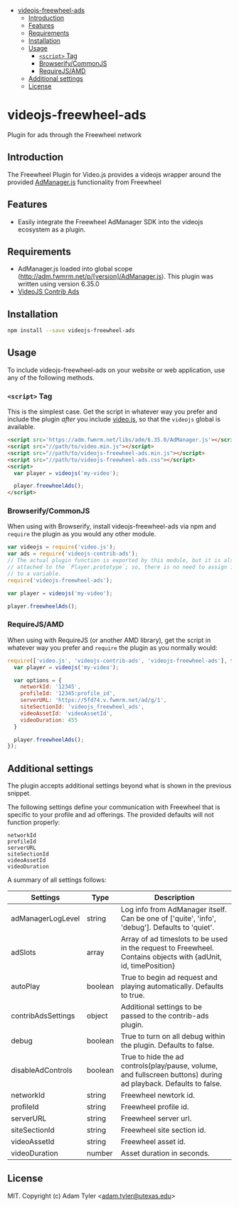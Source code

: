<!-- START doctoc generated TOC please keep comment here to allow auto update -->
<!-- DON'T EDIT THIS SECTION, INSTEAD RE-RUN doctoc TO UPDATE -->


- [videojs-freewheel-ads](#videojs-freewheel-ads)
  - [Introduction](#introduction)
  - [Features](#features)
  - [Requirements](#requirements)
  - [Installation](#installation)
  - [Usage](#usage)
    - [`<script>` Tag](#script-tag)
    - [Browserify/CommonJS](#browserifycommonjs)
    - [RequireJS/AMD](#requirejsamd)
  - [Additional settings](#additional-settings)
  - [License](#license)

<!-- END doctoc generated TOC please keep comment here to allow auto update -->

# videojs-freewheel-ads

Plugin for ads through the Freewheel network

## Introduction
The Freewheel Plugin for Video.js provides a videojs wrapper around the provided [AdManager.js](https://hub.freewheel.tv/pages/viewpage.action?spaceKey=techdocs&title=AdManager+SDK+API+Documentation#tab-JavaScript%2FHTML5) 
functionality from Freewheel

## Features
- Easily integrate the Freewheel AdManager SDK into the videojs ecosystem as a plugin.

## Requirements
  - AdManager.js loaded into global scope (http://adm.fwmrm.net/p/[version]/AdManager.js). This plugin was written using version 6.35.0
  - [VideoJS Contrib Ads](https://github.com/videojs/videojs-contrib-ads)

## Installation

```sh
npm install --save videojs-freewheel-ads
```

## Usage

To include videojs-freewheel-ads on your website or web application, use any of the following methods.

### `<script>` Tag

This is the simplest case. Get the script in whatever way you prefer and include the plugin _after_ you include [video.js][videojs], so that the `videojs` global is available.

```html
<script src='https://adm.fwmrm.net/libs/adm/6.35.0/AdManager.js'></script>
<script src="//path/to/video.min.js"></script>
<script src="//path/to/videojs-freewheel-ads.min.js"></script>
<script src="//path/to/videojs-freewheel-ads.css"></script>
<script>
  var player = videojs('my-video');

  player.freewheelAds();
</script>
```

### Browserify/CommonJS

When using with Browserify, install videojs-freewheel-ads via npm and `require` the plugin as you would any other module.

```js
var videojs = require('video.js');
var ads = require('videojs-contrib-ads');
// The actual plugin function is exported by this module, but it is also
// attached to the `Player.prototype`; so, there is no need to assign it
// to a variable.
require('videojs-freewheel-ads');

var player = videojs('my-video');

player.freewheelAds();
```

### RequireJS/AMD

When using with RequireJS (or another AMD library), get the script in whatever way you prefer and `require` the plugin as you normally would:

```js
require(['video.js', 'videojs-contrib-ads', 'videojs-freewheel-ads'], function(videojs) {
  var player = videojs('my-video');

  var options = {
    networkId: '12345',
    profileId: '12345:profile_id',
    serverURL: 'https://5fd74.v.fwmrm.net/ad/g/1',
    siteSectionId: 'videojs_freewheel_ads',
    videoAssetId: 'videoAssetId',
    videoDuration: 455
  }

  player.freewheelAds();
});
```

## Additional settings
The plugin accepts additional settings beyond what is shown in
the previous snippet. 

The following settings define your communication with Freewheel that is specific to your profile and ad offerings. The provided defaults will not function properly: 
```
networkId
profileId
serverURL
siteSectionId
videoAssetId
videoDuration
```

A summary of all settings follows:

| Settings | Type | Description |
|----------|------|-------------|
| adManagerLogLevel      | string       | Log info from AdManager itself. Can be one of ['quite', 'info', 'debug']. Defaults to 'quiet'. |
| adSlots                | array        | Array of ad timeslots to be used in the request to Freewheel. Contains objects with {adUnit, id, timePosition} |
| autoPlay               | boolean      | True to begin ad request and playing automatically. Defaults to true. |
| contribAdsSettings     | object       | Additional settings to be passed to the contrib-ads plugin. |
| debug                  | boolean      | True to turn on all debug within the plugin. Defaults to false. |
| disableAdControls      | boolean      | True to hide the ad controls(play/pause, volume, and fullscreen buttons) during ad playback. Defaults to false. |
| networkId              | string       | Freewheel newtork id. |
| profileId              | string       | Freewheel profile id. |
| serverURL              | string       | Freewheel server url. |
| siteSectionId          | string       | Freewheel site section id. |
| videoAssetId           | string       | Freewheel asset id. |
| videoDuration          | number       | Asset duration in seconds. |


## License

MIT. Copyright (c) Adam Tyler &lt;adam.tyler@utexas.edu&gt;


[videojs]: http://videojs.com/
